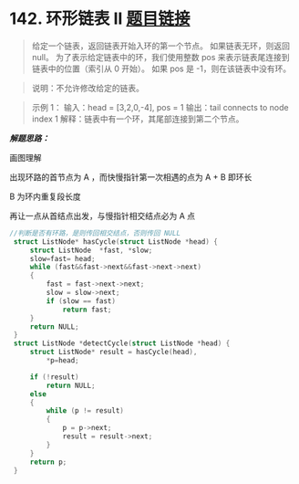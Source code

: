 ﻿# 142. 环形链表 II [题目链接](https://leetcode-cn.com/problems/linked-list-cycle-ii/)

> 给定一个链表，返回链表开始入环的第一个节点。 如果链表无环，则返回 null。
为了表示给定链表中的环，我们使用整数 pos 来表示链表尾连接到链表中的位置（索引从 0 开始）。 如果 pos 是 -1，则在该链表中没有环。

>说明：不允许修改给定的链表。

>示例 1：
>输入：head = [3,2,0,-4], pos = 1
>输出：tail connects to node index 1
>解释：链表中有一个环，其尾部连接到第二个节点。

***解题思路：***

画图理解

出现环路的首节点为 A ，而快慢指针第一次相遇的点为 A + B 即环长 

B 为环内重复段长度

再让一点从首结点出发，与慢指针相交结点必为 A 点
```c
//判断是否有环路，是则传回相交结点，否则传回 NULL
 struct ListNode* hasCycle(struct ListNode *head) {
	 struct ListNode  *fast, *slow;
	 slow=fast= head;
	 while (fast&&fast->next&&fast->next->next)
	 {
		 fast = fast->next->next;
		 slow = slow->next;
		 if (slow == fast)
			 return fast;
	 }
	 return NULL;
 }
 struct ListNode *detectCycle(struct ListNode *head) {
	 struct ListNode* result = hasCycle(head),
		 *p=head;

	 if (!result)
		 return NULL;
	 else
	 {
		 while (p != result)
		 {
			 p = p->next;
			 result = result->next;
		 }
	 }
	 return p;
 }
```





